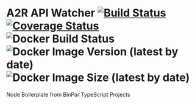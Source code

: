 # A2R API Watcher [![Build Status](https://travis-ci.org/acttoreact/api-watcher.svg?branch=master)](https://travis-ci.org/acttoreact/api-watcher) [![Coverage Status](https://coveralls.io/repos/github/acttoreact/api-watcher/badge.svg?branch=master)](https://coveralls.io/github/acttoreact/api-watcher?branch=develop) ![Docker Build Status](https://img.shields.io/docker/build/act2react/api-watcher?sort=date) ![Docker Image Version (latest by date)](https://img.shields.io/docker/v/act2react/watcher?sort=date)  ![Docker Image Size (latest by date)](https://img.shields.io/docker/image-size/act2react/api-watcher?sort=date)

Node Boilerplate from BinPar TypeScript Projects
